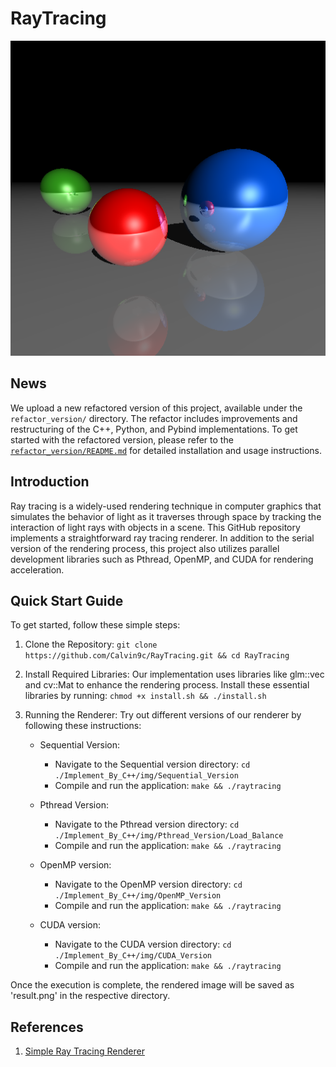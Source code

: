 # RayTracing

![result](example/example.png)

## News
We upload a new refactored version of this project, available under the `refactor_version/` directory. The refactor includes improvements and restructuring of the C++, Python, and Pybind implementations. To get started with the refactored version, please refer to the [`refactor_version/README.md`](refactor_version/Readme.md) for detailed installation and usage instructions.

## Introduction
Ray tracing is a widely-used rendering technique in computer graphics that simulates the behavior of light as it traverses through space by tracking the interaction of light rays with objects in a scene. This GitHub repository implements a straightforward ray tracing renderer. In addition to the serial version of the rendering process, this project also utilizes parallel development libraries such as Pthread, OpenMP, and CUDA for rendering acceleration.

## Quick Start Guide

To get started, follow these simple steps:

1. Clone the Repository:
`git clone https://github.com/Calvin9c/RayTracing.git && cd RayTracing`

2. Install Required Libraries:
Our implementation uses libraries like glm::vec and cv::Mat to enhance the rendering process. Install these essential libraries by running:
`chmod +x install.sh && ./install.sh`

3. Running the Renderer:
Try out different versions of our renderer by following these instructions:
   * Sequential Version:
      * Navigate to the Sequential version directory:
         `cd ./Implement_By_C++/img/Sequential_Version`
      * Compile and run the application:
         `make && ./raytracing`

   * Pthread Version:
      * Navigate to the Pthread version directory:
         `cd ./Implement_By_C++/img/Pthread_Version/Load_Balance`
      * Compile and run the application:
         `make && ./raytracing`

   * OpenMP version:
      * Navigate to the OpenMP version directory:
         `cd ./Implement_By_C++/img/OpenMP_Version`
      * Compile and run the application:
         `make && ./raytracing`

   * CUDA version:
      * Navigate to the CUDA version directory:
         `cd ./Implement_By_C++/img/CUDA_Version`
      * Compile and run the application:
         `make && ./raytracing`

Once the execution is complete, the rendered image will be saved as 'result.png' in the respective directory.

## References
1. [Simple Ray Tracing Renderer](https://zhuanlan.zhihu.com/p/361144314)